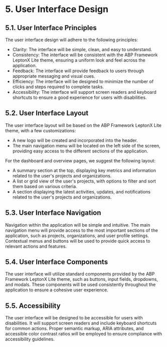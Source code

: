 # 5. User Interface Design

## 5.1. User Interface Principles
The user interface design will adhere to the following principles:

- Clarity: The interface will be simple, clean, and easy to understand.
- Consistency: The interface will be consistent with the ABP Framework LeptonX Lite theme, ensuring a uniform look and feel across the application.
- Feedback: The interface will provide feedback to users through appropriate messaging and visual cues.
- Efficiency: The interface will be designed to minimize the number of clicks and steps required to complete tasks.
- Accessibility: The interface will support screen readers and keyboard shortcuts to ensure a good experience for users with disabilities.

## 5.2. User Interface Layout
The user interface layout will be based on the ABP Framework LeptonX Lite theme, with a few customizations:

- A new logo will be created and incorporated into the header.
- The main navigation menu will be located on the left side of the screen, providing easy access to the different sections of the application.

For the dashboard and overview pages, we suggest the following layout:

- A summary section at the top, displaying key metrics and information related to the user's projects and organizations.
- A list or grid view of the user's projects, with options to filter and sort them based on various criteria.
- A section displaying the latest activities, updates, and notifications related to the user's projects and organizations.

## 5.3. User Interface Navigation
Navigation within the application will be simple and intuitive. The main navigation menu will provide access to the most important sections of the application, such as projects, organizations, and user profile settings. Contextual menus and buttons will be used to provide quick access to relevant actions and features.

## 5.4. User Interface Components
The user interface will utilize standard components provided by the ABP Framework LeptonX Lite theme, such as buttons, input fields, dropdowns, and modals. These components will be used consistently throughout the application to ensure a cohesive user experience.

## 5.5. Accessibility
The user interface will be designed to be accessible for users with disabilities. It will support screen readers and include keyboard shortcuts for common actions. Proper semantic markup, ARIA attributes, and accessible color contrast ratios will be employed to ensure compliance with accessibility guidelines.